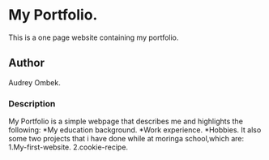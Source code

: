 # My Portfolio.
This is a one page website containing my portfolio.
## Author
Audrey Ombek.
### Description
My Portfolio is a simple webpage that describes me and highlights the following:
*My education background.
*Work experience.
*Hobbies.
It also some two projects that i have done while at moringa school,which are:
1.My-first-website.
2.cookie-recipe. 



